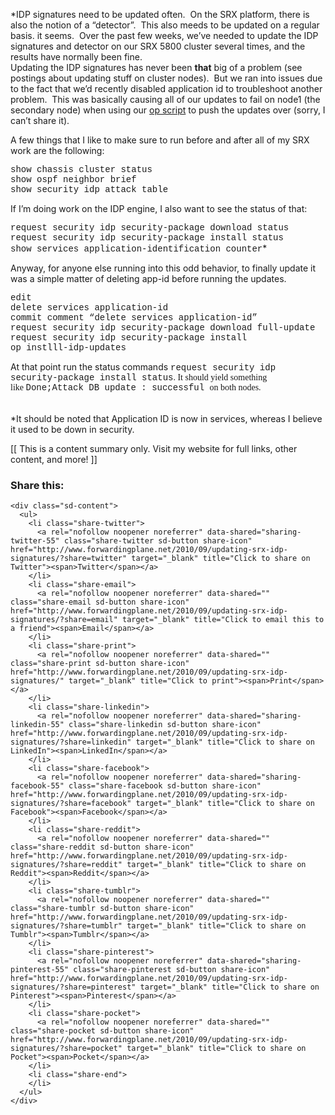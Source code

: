 *IDP signatures need to be updated often.  On the SRX platform, there is also the notion of a &#8220;detector&#8221;.  This also meeds to be updated on a regular basis. it seems.  Over the past few weeks, we&#8217;ve needed to update the IDP signatures and detector on our SRX 5800 cluster several times, and the results have normally been fine.  
Updating the IDP signatures has never been **that** big of a problem (see postings about updating stuff on cluster nodes).  But we ran into issues due to the fact that we&#8217;d recently disabled application id to troubleshoot another problem.  This was basically causing all of our updates to fail on node1 (the secondary node) when using our [op script](http://www.juniper.net/techpubs/software/junos/junos82/swconfig82-automation/html/op-scripts-overview.html) to push the updates over (sorry, I can&#8217;t share it). 

A few things that I like to make sure to run before and after all of my SRX work are the following:

<span style="font-family: 'Courier New', Courier, monospace;">show chassis cluster status</span>  
<span style="font-family: 'Courier New', Courier, monospace;">show ospf neighbor brief</span>  
<span style="font-family: 'Courier New', Courier, monospace;">show security idp attack table</span>

If I&#8217;m doing work on the IDP engine, I also want to see the status of that:

<span style="font-family: 'Courier New', Courier, monospace;">request security idp security-package download status</span>  
<span style="font-family: 'Courier New', Courier, monospace;">request security idp security-package install status</span>  
<span style="font-family: 'Courier New', Courier, monospace;">show services application-identification counter</span>*

Anyway, for anyone else running into this odd behavior, to finally update it was a simple matter of deleting app-id before running the updates. 

<span style="font-family: 'Courier New', Courier, monospace;">edit </span>  
<span style="font-family: 'Courier New', Courier, monospace;">delete services application-id</span>  
<span style="font-family: 'Courier New', Courier, monospace;">commit comment &#8220;delete services application-id&#8221; </span>  
<span style="font-family: 'Courier New', Courier, monospace;">request security idp security-package download full-update</span>  
<span style="font-family: 'Courier New', Courier, monospace;">request security idp security-package install </span>  
<span style="font-family: 'Courier New', Courier, monospace;">op instlll-idp-updates</span>

At that point run the status commands <span style="font-family: 'Courier New', Courier, monospace;">request security idp security-package install status</span><span style="font-family: Times, 'Times New Roman', serif;">. It should yield something like </span><span style="font-family: 'Courier New', Courier, monospace;">Done;Attack DB update : successful </span><span style="font-family: Times, 'Times New Roman', serif;">on both nodes.</span><span style="font-family: 'Courier New', Courier, monospace;">  </span>  
<span style="font-family: 'Courier New', Courier, monospace;"><br /></span>  
*It should be noted that Application ID is now in services, whereas I believe it used to be down in security.



<div>
</div>

<div>
</div>

<div>
  [[ This is a content summary only. Visit my website for full links, other content, and more! ]]
</div>

<div class="sharedaddy sd-sharing-enabled">
  <div class="robots-nocontent sd-block sd-social sd-social-icon-text sd-sharing">
    <h3 class="sd-title">
      Share this:
    </h3>
    
    <div class="sd-content">
      <ul>
        <li class="share-twitter">
          <a rel="nofollow noopener noreferrer" data-shared="sharing-twitter-55" class="share-twitter sd-button share-icon" href="http://www.forwardingplane.net/2010/09/updating-srx-idp-signatures/?share=twitter" target="_blank" title="Click to share on Twitter"><span>Twitter</span></a>
        </li>
        <li class="share-email">
          <a rel="nofollow noopener noreferrer" data-shared="" class="share-email sd-button share-icon" href="http://www.forwardingplane.net/2010/09/updating-srx-idp-signatures/?share=email" target="_blank" title="Click to email this to a friend"><span>Email</span></a>
        </li>
        <li class="share-print">
          <a rel="nofollow noopener noreferrer" data-shared="" class="share-print sd-button share-icon" href="http://www.forwardingplane.net/2010/09/updating-srx-idp-signatures/" target="_blank" title="Click to print"><span>Print</span></a>
        </li>
        <li class="share-linkedin">
          <a rel="nofollow noopener noreferrer" data-shared="sharing-linkedin-55" class="share-linkedin sd-button share-icon" href="http://www.forwardingplane.net/2010/09/updating-srx-idp-signatures/?share=linkedin" target="_blank" title="Click to share on LinkedIn"><span>LinkedIn</span></a>
        </li>
        <li class="share-facebook">
          <a rel="nofollow noopener noreferrer" data-shared="sharing-facebook-55" class="share-facebook sd-button share-icon" href="http://www.forwardingplane.net/2010/09/updating-srx-idp-signatures/?share=facebook" target="_blank" title="Click to share on Facebook"><span>Facebook</span></a>
        </li>
        <li class="share-reddit">
          <a rel="nofollow noopener noreferrer" data-shared="" class="share-reddit sd-button share-icon" href="http://www.forwardingplane.net/2010/09/updating-srx-idp-signatures/?share=reddit" target="_blank" title="Click to share on Reddit"><span>Reddit</span></a>
        </li>
        <li class="share-tumblr">
          <a rel="nofollow noopener noreferrer" data-shared="" class="share-tumblr sd-button share-icon" href="http://www.forwardingplane.net/2010/09/updating-srx-idp-signatures/?share=tumblr" target="_blank" title="Click to share on Tumblr"><span>Tumblr</span></a>
        </li>
        <li class="share-pinterest">
          <a rel="nofollow noopener noreferrer" data-shared="sharing-pinterest-55" class="share-pinterest sd-button share-icon" href="http://www.forwardingplane.net/2010/09/updating-srx-idp-signatures/?share=pinterest" target="_blank" title="Click to share on Pinterest"><span>Pinterest</span></a>
        </li>
        <li class="share-pocket">
          <a rel="nofollow noopener noreferrer" data-shared="" class="share-pocket sd-button share-icon" href="http://www.forwardingplane.net/2010/09/updating-srx-idp-signatures/?share=pocket" target="_blank" title="Click to share on Pocket"><span>Pocket</span></a>
        </li>
        <li class="share-end">
        </li>
      </ul>
    </div>
  </div>
</div>
